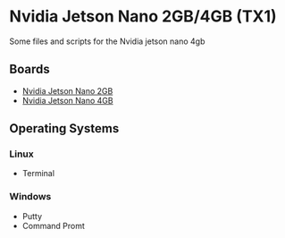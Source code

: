 # Nvidia Jetson Nano 2GB/4GB (TX1)
Some files and scripts for the Nvidia jetson nano 4gb 



## Boards
* [Nvidia Jetson Nano 2GB]
* [Nvidia Jetson Nano 4GB]


## Operating Systems

### Linux
* Terminal

### Windows
* Putty
* Command Promt








[Nvidia Jetson Nano 2GB]: https://developer.nvidia.com/embedded/learn/get-started-jetson-nano-2gb-devkit
[Nvidia Jetson Nano 4GB]: https://developer.nvidia.com/embedded/learn/get-started-jetson-nano-devkit
